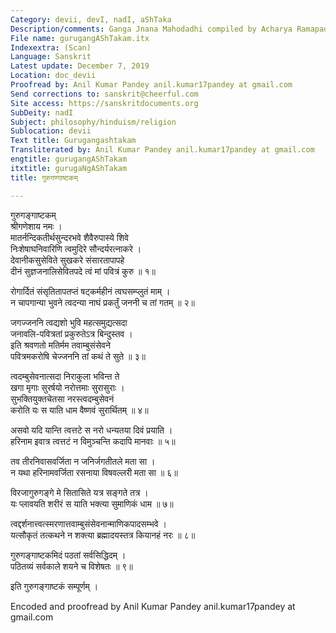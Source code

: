 ```yaml
---
Category: devii, devI, nadI, aShTaka
Description/comments: Ganga Jnana Mahodadhi compiled by Acharya Ramapada Chakravarty
File name: gurugangAShTakam.itx
Indexextra: (Scan)
Language: Sanskrit
Latest update: December 7, 2019
Location: doc_devii
Proofread by: Anil Kumar Pandey anil.kumar17pandey at gmail.com
Send corrections to: sanskrit@cheerful.com
Site access: https://sanskritdocuments.org
SubDeity: nadI
Subject: philosophy/hinduism/religion
Sublocation: devii
Text title: Gurugangashtakam
Transliterated by: Anil Kumar Pandey anil.kumar17pandey at gmail.com
engtitle: gurugangAShTakam
itxtitle: gurugaNgAShTakam
title: गुरुगण्गाष्टकम्

---
```

  
 गुरुगङ्गाष्टकम्   
श्रीगणेशाय नमः ।  
मातर्नन्दिकतीर्थसुन्दरभवे शैवैरुपास्ये शिवे  
     निःशेषाघनिवारिणि त्वमुदिरे सौन्दर्यरत्नाकरे ।  
देवानीकसुसेविते सुखकरे संसारतापापहे  
     दीनं सुज्ञजनालिसेवितपदे त्वं मां पवित्रं कुरु ॥ १॥  
  
रोगार्दितं संसृतितापतप्तं षट्कर्महीनं त्वघसम्प्लुतं माम् ।  
न चापगान्या भुवने त्वदन्या नाघं प्रकर्तुं जननी च तां गतम् ॥ २॥  
  
जगज्जननि त्वद्यशो भुवि महत्समुद्यत्सदा  
     जनावलि-पवित्रतां प्रकुरुतेऽत्र बिन्दुस्तव ।  
इति श्रवणतो मतिर्मम तवाम्बुसंसेवने  
     पवित्रमकरोषि चेज्जननि तां कथं ते सुते ॥ ३॥  
  
त्वदम्बुसेवनात्सदा निराकुला भविन्त ते  
     खगा मृगाः सुरर्षयो नरोत्तमाः सुरासुराः ।  
सुभक्तियुक्तचेतसा नरस्त्वदम्बुसेवनं  
     करोति यः स याति धाम वैष्णवं सुरार्थितम् ॥ ४॥  
  
असवो यदि यान्ति त्वत्तटे स नरो धन्यतया दिवं प्रयाति ।  
हरिनाम इवात्र त्वत्तटं न विमुञ्चन्ति कदापि मानवाः ॥ ५॥  
  
तव तीरनिवासवर्जिता न जनिर्जगतीतले मता सा ।  
न यथा हरिनामवर्जिता रसनाया विषवल्लरी मता सा ॥ ६॥  
  
विरजागुरुगङ्गे मे सितासिते यत्र सङ्गते तत्र ।  
यः प्लावयति शरीरं स याति भक्त्या सुमाणिकं धाम ॥ ७॥  
  
त्वद्दर्शनात्त्वत्स्मरणात्तवाम्बुसंसेवनान्माणिकपादसम्भवे ।  
यत्सौकृतं तत्कथने न शक्त्या ब्रह्मादयस्तत्र कियानहं नरः ॥ ८॥  
  
गुरुगङ्गाष्टकमिदं पठतां सर्वसिद्धिदम् ।  
पठितव्यं सर्वकाले शयने च विशेषतः ॥ ९॥  
  
इति गुरुगङ्गाष्टकं सम्पूर्णम् ।  
  
  
Encoded and proofread by Anil Kumar Pandey anil.kumar17pandey at gmail.com   
  
